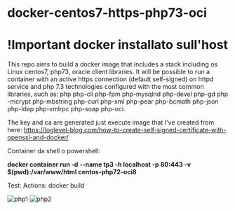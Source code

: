 
# docker-centos7-https-php73-oci
# !Important docker installato sull'host <br>

 This repo aims to build a docker image that includes a stack including os Linux centos7, php73, oracle client libraries.
It will be possible to run a container with an active https connection (default self-signed) on httpd service and php 7.3 technologies configured with the most common libraries, such as: php php-cli php-fpm php-mysqlnd php-devel php-gd php -mcrypt php-mbstring php-curl php-xml php-pear php-bcmath php-json php-ldap php-xmlrpc php-soap php-oci.

The key and ca are generated just execute image  that I've created from here:
https://loglevel-blog.com/how-to-create-self-signed-certificate-with-openssl-and-docker/

Container da shell o powershell:    

**docker container run -d --name tp3  -h localhost   -p 80:443 -v $(pwd):/var/www/html  centos-php72-oci8**

Test:  Actions: docker build

![php1](https://user-images.githubusercontent.com/11073332/103095577-592d8880-4601-11eb-8e63-7d26ebf9a3ba.PNG)
![php2](https://user-images.githubusercontent.com/11073332/103095809-351e7700-4602-11eb-81e6-ec65679847ad.PNG)


 
